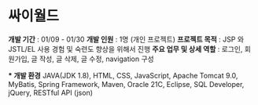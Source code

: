 <h1>싸이월드</h1>

<b>개발 기간</b> : 01/09 - 01/30
<b>개발 인원</b> : 1명 (개인 프로젝트)
<b>프로젝트 목적</b> : JSP 와 JSTL/EL 사용 경험 및 숙련도 향상을 위해서 진행
<b>주요 업무 및 상세 역할</b> : 로그인, 회원가입, 글 작성, 글 삭제, 글 수정, navigation 구성

<b>* 개발 환경</b>
JAVA(JDK 1.8), HTML, CSS, JavaScript, Apache Tomcat 9.0, MyBatis,
Spring Framework, Maven, Oracle 21C, Eclipse, SQL Developer, jQuery, RESTful API (json)
